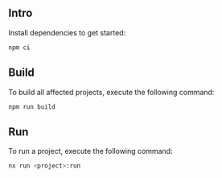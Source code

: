 ## Intro

Install dependencies to get started:

```bash
npm ci
```

## Build

To build all affected projects, execute the following command:

```bash
npm run build
```

## Run

To run a project, execute the following command:

```bash
nx run <project>:run
```
